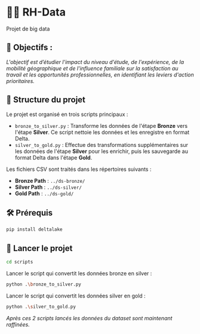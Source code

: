 # 👨‍💻 RH-Data
Projet de big data


## 🎯 Objectifs : 

_L'objectif est d’étudier l'impact du niveau d'étude, de l'expérience, de la mobilité géographique et de l'influence familiale sur la satisfaction au travail et les opportunités professionnelles, en identifiant les leviers d'action prioritaires._


## 🔗 Structure du projet

Le projet est organisé en trois scripts principaux :

- `bronze_to_silver.py` : Transforme les données de l'étape **Bronze** vers l'étape **Silver**. Ce script nettoie les données et les enregistre en format Delta.
- `silver_to_gold.py` : Effectue des transformations supplémentaires sur les données de l'étape **Silver** pour les enrichir, puis les sauvegarde au format Delta dans l'étape **Gold**.

Les fichiers CSV sont traités dans les répertoires suivants :
- **Bronze Path** : `../ds-bronze/`
- **Silver Path** : `../ds-silver/`
- **Gold Path** : `../ds-gold/`

## 🛠️ Prérequis

```bash
pip install deltalake
```

## 🚀 Lancer le projet

```bash
cd scripts
```

Lancer le script qui convertit les données bronze en silver : 
```bash
python .\bronze_to_silver.py
```

Lancer le script qui convertit les données silver en gold : 
```bash
python .\silver_to_gold.py 
```

_Après ces 2 scripts lancés les données du dataset sont maintenant raffinées._
